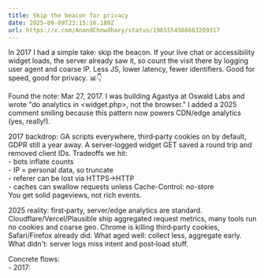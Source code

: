 ```yaml
---
title: Skip the beacon for privacy
date: 2025-09-09T23:15:16.180Z
url: https://x.com/AnandChowdhary/status/1965554566663209317
---
```


In 2017 I had a simple take: skip the beacon. If your live chat or accessibility widget loads, the server already saw it, so count the visit there by logging user agent and coarse IP. Less JS, lower latency, fewer identifiers. Good for speed, good for privacy. 📊👇  
  
Found the note: Mar 27, 2017\. I was building Agastya at Oswald Labs and wrote "do analytics in <widget.php>, not the browser." I added a 2025 comment smiling because this pattern now powers CDN/edge analytics (yes, really!).  
  
2017 backdrop: GA scripts everywhere, third‑party cookies on by default, GDPR still a year away. A server‑logged widget GET saved a round trip and removed client IDs. Tradeoffs we hit:  
\- bots inflate counts  
\- IP = personal data, so truncate  
\- referer can be lost via HTTPS→HTTP  
\- caches can swallow requests unless Cache-Control: no-store  
You get solid pageviews, not rich events.  
  
2025 reality: first‑party, server/edge analytics are standard. Cloudflare/Vercel/Plausible ship aggregated request metrics, many tools run no cookies and coarse geo. Chrome is killing third‑party cookies, Safari/Firefox already did. What aged well: collect less, aggregate early. What didn't: server logs miss intent and post‑load stuff.  
  
Concrete flows:  
\- 2017: 
